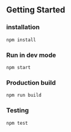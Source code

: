 ## Getting Started

### installation

```
npm install
```

### Run in dev mode

```
npm start
```

### Production build

```
npm run build
```

### Testing

```
npm test
```
